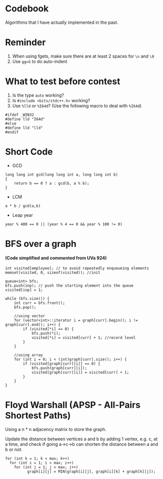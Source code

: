 # Codebook

Algorithms that I have actually implemented in the past.

# Reminder

1. When using fgets, make sure there are at least 2 spaces for `\n` and `\0`
2. Use `gg=G` to do auto-indent

# What to test before contest

1. Is the type `auto` working?
2. Is `#include <bits/stdc++.h>` working?
3. Use `%lld` or `%I64d`? (Use the following macro to deal with `%I64d`)
```
#ifdef _WIN32
#define lld "I64d"
#else
#define lld "lld"
#endif
```

# Short Code

* GCD
```
long long int gcd(long long int a, long long int b)
{
    return b == 0 ? a : gcd(b, a % b);
}
```

* LCM
```
a * b / gcd(a,b)
```

* Leap year
```
year % 400 == 0 || (year % 4 == 0 && year % 100 != 0)
```

# BFS over a graph

#### (Code simplified and commented from UVa 924)
```
int visited[employee]; // to avoid repeatedly enqueueing elements
memset(visited, 0, sizeof(visited)); //init

queue<int> bfs;
bfs.push(inp); // push the starting element into the queue
visited[inp] = 1;

while (bfs.size()) {
    int curr = bfs.front();
    bfs.pop();

    //using vector
    for (vector<int>::iterator i = graph[curr].begin(); i != graph[curr].end(); i++) {
        if (visited[*i] == 0) {
            bfs.push(*i);
            visited[*i] = visited[curr] + 1; //record level
        }
    }

    //using array
    for (int i = 0; i < (int)graph[curr].size(); i++) {
        if (visited[graph[curr][i]] == 0) {
            bfs.push(graph[curr][i]);
            visited[graph[curr][i]] = visited[curr] + 1;
        }
    }
}
```
# Floyd Warshall (APSP - All-Pairs Shortest Paths)

Using a n * n adjacency matrix to store the graph.

Update the distance between vertices a and b by adding 1 vertex, e.g. c, at a time,
and check if going a->c->b can shorten the distance between a and b or not.
```
for (int k = 1; k < max; k++)
  for (int i = 1; i < max; i++)
    for (int j = 1; j < max; j++)
          graph[i][j] = MIN(graph[i][j], graph[i][k] + graph[k][j]);
```
